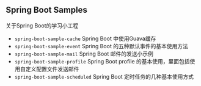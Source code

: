 ## Spring Boot Samples

关于Spring Boot的学习小工程

+ `spring-boot-sample-cache` Spring Boot 中使用Guava缓存
+ `spring-boot-sample-event` Spring Boot 的五种默认事件的基本使用方法
+ `spring-boot-sample-mail`  Spring Boot 邮件的发送小示例
+ `spring-boot-sample-profile`  Spring Boot profile 的基本使用，里面包括使用自定义配置文件发送邮件
+ `spring-boot-sample-scheduled` Spring Boot 定时任务的几种基本使用方式